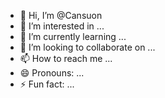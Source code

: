 - 👋 Hi, I’m @Cansuon
- 👀 I’m interested in ...
- 🌱 I’m currently learning ...
- 💞️ I’m looking to collaborate on ...
- 📫 How to reach me ...
- 😄 Pronouns: ...
- ⚡ Fun fact: ...

<!---
Cansuon/Cansuon is a ✨ special ✨ repository because its `README.md` (this file) appears on your GitHub profile.
You can click the Preview link to take a look at your changes.
--->
